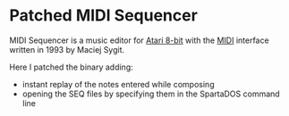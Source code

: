 ﻿Patched MIDI Sequencer
======================

MIDI Sequencer is a music editor for 
[Atari 8-bit](http://en.wikipedia.org/wiki/Atari_8-bit_family)
with the [MIDI](https://en.wikipedia.org/wiki/MIDI) interface
written in 1993 by Maciej Sygit.

Here I patched the binary adding:
* instant replay of the notes entered while composing
* opening the SEQ files by specifying them in the SpartaDOS command line
